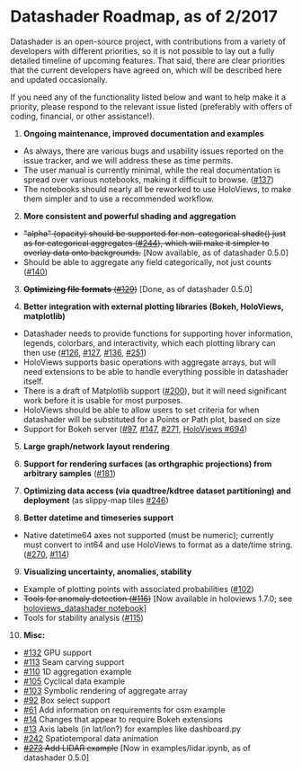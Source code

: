 # Datashader Roadmap, as of 2/2017

Datashader is an open-source project, with contributions from a variety of developers with different priorities, so it is not possible to lay out a fully detailed timeline of upcoming features.  That said, there are clear priorities that the current developers have agreed on, which will be described here and updated occasionally. 

If you need any of the functionality listed below and want to help make it a priority, please respond to the relevant issue listed (preferably with offers of coding, financial, or other assistance!). 


1. **Ongoing maintenance, improved documentation and examples**
  - As always, there are various bugs and usability issues reported on the issue tracker, and we will address these as time permits.
  - The user manual is currently minimal, while the real documentation is spread over various notebooks, making it difficult to browse. ([#137](../../issues/137))
  - The notebooks should nearly all be reworked to use HoloViews, to make them simpler and to use a recommended workflow.

2. **More consistent and powerful shading and aggregation**
  - ~~"alpha" (opacity) should be supported for non-categorical shade() just as for categorical aggregates ([#244](../../issues/244)), which will make it simpler to overlay data onto backgrounds.~~ [Now available, as of datashader 0.5.0]
  - Should be able to aggregate any field categorically, not just counts ([#140](../../issues/140))

3. ~~**Optimizing file formats** ([#129](../../issues/129))~~  [Done, as of datashader 0.5.0]

4. **Better integration with external plotting libraries (Bokeh, HoloViews, matplotlib)**
  - Datashader needs to provide functions for supporting hover information, legends, colorbars, and interactivity, which each plotting library can then use ([#126](../../issues/126), [#127](../../issues/127), [#136](../../issues/136), [#251](../../issues/251))
  - HoloViews supports basic operations with aggregate arrays, but will need extensions to be able to handle everything possible in datashader itself.
  - There is a draft of Matplotlib support ([#200](../../issues/200)), but it will need significant work before it is usable for most purposes.
  - HoloViews should be able to allow users to set criteria for when datashader will be substituted for a Points or Path plot, based on size
  - Support for Bokeh server ([#97](../../issues/97), [#147](../../issues/147), [#271](../../issues/271), [HoloViews #694](https://github.com/ioam/holoviews/issues/694))

5. **Large graph/network layout rendering**

6. **Support for rendering surfaces (as orthgraphic projections) from arbitrary samples** ([#181](../../issues/181))

7. **Optimizing data access (via quadtree/kdtree dataset partitioning) and deployment** (as slippy-map tiles [#246](../../issues/246))

8. **Better datetime and timeseries support**
  - Native datetime64 axes not supported (must be numeric); currently must convert to int64 and use HoloViews to format as a date/time string. ([#270](../../issues/270), [#114](../../issues/114))

9. **Visualizing uncertainty, anomalies, stability**
  - Example of plotting points with associated probabilities ([#102](../../issues/102))
  - ~~Tools for anomaly detection ([#116](../../issues/116))~~  [Now available in holoviews 1.7.0; see [holoviews_datashader notebook](https://anaconda.org/jbednar/holoviews_datashader)]
  - Tools for stability analysis ([#115](../../issues/115))

10. **Misc:**
  - [#132](../../issues/132) GPU support
  - [#113](../../issues/113) Seam carving support 
  - [#110](../../issues/110) 1D aggregation example
  - [#105](../../issues/105) Cyclical data example
  - [#103](../../issues/103) Symbolic rendering of aggregate array
  -  [#92](../../issues/92)  Box select support
  -  [#61](../../issues/61)  Add information on requirements for osm example
  -  [#14](../../issues/14)  Changes that appear to require Bokeh extensions
  -  [#13](../../issues/13)  Axis labels (in lat/lon?) for examples like dashboard.py
  - [#242](../../issues/242) Spatiotemporal data animation
  - ~~[#273](../../issues/273) Add LIDAR example~~ [Now in examples/lidar.ipynb, as of datashader 0.5.0]
